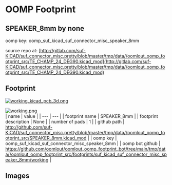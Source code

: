 # OOMP Footprint  
## SPEAKER_8mm  by none  
  
oomp key: oomp_suf_kicad_suf_connector_misc_speaker_8mm  
  
source repo at: [http://gitlab.com/suf-KiCAD/suf_connector_misc.pretty/blob/master/tmp/data//oomlout_oomp_footprint_src/TE_CHAMP_24_DEG90.kicad_mod](http://gitlab.com/suf-KiCAD/suf_connector_misc.pretty/blob/master/tmp/data//oomlout_oomp_footprint_src/TE_CHAMP_24_DEG90.kicad_mod)  
## Footprint  
  
[![working_kicad_pcb_3d.png](working_kicad_pcb_3d_600.png)](working_kicad_pcb_3d.png)  
  
[![working.png](working_600.png)](working.png)  
| name | value | 
| --- | --- | 
| footprint name | SPEAKER_8mm | 
| footprint description | None | 
| number of pads | 1 | 
| github path | http://github.com/suf-KiCAD/suf_connector_misc.pretty/blob/master/tmp/data//oomlout_oomp_footprint_src/SPEAKER_8mm.kicad_mod | 
| oomp key | oomp_suf_kicad_suf_connector_misc_speaker_8mm | 
| oomp bot github | https://github.com/oomlout/oomlout_oomp_footprint_bot/tree/main/tmp/data//oomlout_oomp_footprint_src/footprints/suf_kicad_suf_connector_misc_speaker_8mm/working | 
## Images  
